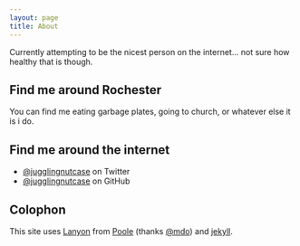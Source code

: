 ```yaml
---
layout: page
title: About
---
```


Currently attempting to be the nicest person on the internet... not sure how healthy that is though.

## Find me around Rochester

You can find me eating garbage plates, going to church, or whatever else it is i do.

## Find me around the internet

* [@jugglingnutcase](https://twitter.com/jugglingnutcase) on Twitter
* [@jugglingnutcase](https://github.com/jugglingnutcase) on GitHub

## Colophon

This site uses [Lanyon](https://github.com/poole/lanyon) from [Poole](http://getpoole.com/) (thanks [@mdo](http://github.com/mdo)) and [jekyll](http://jekyllrb.com).
